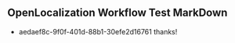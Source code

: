 ## OpenLocalization Workflow Test MarkDown
* aedaef8c-9f0f-401d-88b1-30efe2d16761 thanks!

<!--HONumber=Jul16_HO4-->


